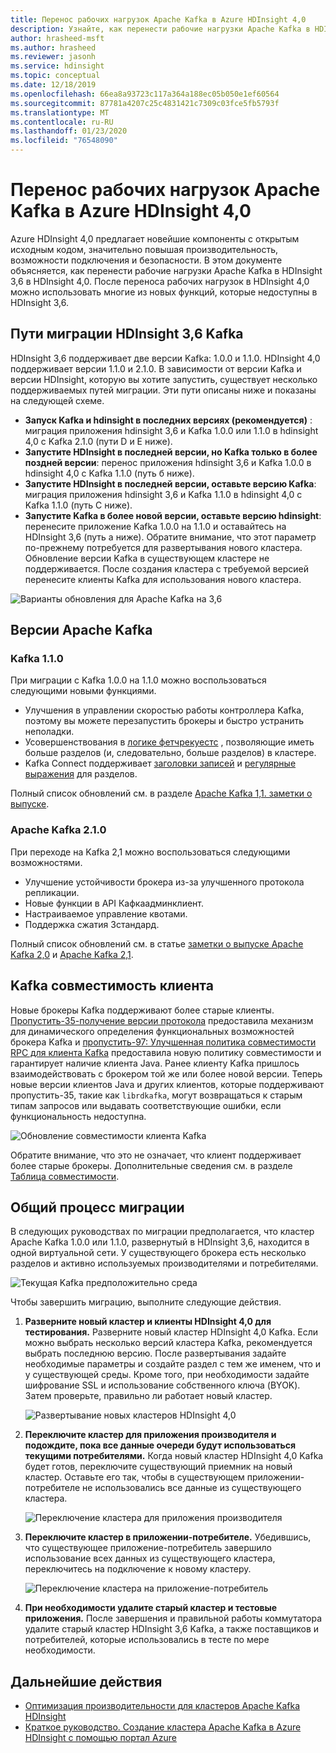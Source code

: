```yaml
---
title: Перенос рабочих нагрузок Apache Kafka в Azure HDInsight 4,0
description: Узнайте, как перенести рабочие нагрузки Apache Kafka в HDInsight 3,6 в HDInsight 4,0.
author: hrasheed-msft
ms.author: hrasheed
ms.reviewer: jasonh
ms.service: hdinsight
ms.topic: conceptual
ms.date: 12/18/2019
ms.openlocfilehash: 66ea8a93723c117a364a188ec05b050e1ef60564
ms.sourcegitcommit: 87781a4207c25c4831421c7309c03fce5fb5793f
ms.translationtype: MT
ms.contentlocale: ru-RU
ms.lasthandoff: 01/23/2020
ms.locfileid: "76548090"
---
```

# <a name="migrate-apache-kafka-workloads-to-azure-hdinsight-40"></a>Перенос рабочих нагрузок Apache Kafka в Azure HDInsight 4,0

Azure HDInsight 4,0 предлагает новейшие компоненты с открытым исходным кодом, значительно повышая производительность, возможности подключения и безопасности. В этом документе объясняется, как перенести рабочие нагрузки Apache Kafka в HDInsight 3,6 в HDInsight 4,0. После переноса рабочих нагрузок в HDInsight 4,0 можно использовать многие из новых функций, которые недоступны в HDInsight 3,6.

## <a name="hdinsight-36-kafka-migration-paths"></a>Пути миграции HDInsight 3,6 Kafka

HDInsight 3,6 поддерживает две версии Kafka: 1.0.0 и 1.1.0. HDInsight 4,0 поддерживает версии 1.1.0 и 2.1.0. В зависимости от версии Kafka и версии HDInsight, которую вы хотите запустить, существует несколько поддерживаемых путей миграции. Эти пути описаны ниже и показаны на следующей схеме.

* **Запуск Kafka и hdinsight в последних версиях (рекомендуется)** : миграция приложения hdinsight 3,6 и Kafka 1.0.0 или 1.1.0 в hdinsight 4,0 с Kafka 2.1.0 (пути D и E ниже).
* **Запустите HDInsight в последней версии, но Kafka только в более поздней версии**: перенос приложения hdinsight 3,6 и Kafka 1.0.0 в hdinsight 4,0 с Kafka 1.1.0 (путь б ниже).
* **Запустите HDInsight в последней версии, оставьте версию Kafka**: миграция приложения hdinsight 3,6 и Kafka 1.1.0 в hdinsight 4,0 с Kafka 1.1.0 (путь C ниже).
* **Запустите Kafka в более новой версии, оставьте версию hdinsight**: перенесите приложение Kafka 1.0.0 на 1.1.0 и оставайтесь на HDInsight 3,6 (путь а ниже). Обратите внимание, что этот параметр по-прежнему потребуется для развертывания нового кластера. Обновление версии Kafka в существующем кластере не поддерживается. После создания кластера с требуемой версией перенесите клиенты Kafka для использования нового кластера.

![Варианты обновления для Apache Kafka на 3,6](./media/upgrade-threesix-to-four/apache-kafka-upgrade-path.png)

## <a name="apache-kafka-versions"></a>Версии Apache Kafka

### <a name="kafka-110"></a>Kafka 1.1.0
  
При миграции с Kafka 1.0.0 на 1.1.0 можно воспользоваться следующими новыми функциями.

* Улучшения в управлении скоростью работы контроллера Kafka, поэтому вы можете перезапустить брокеры и быстро устранить неполадки. 
* Усовершенствования в [логике фетчрекуестс](https://issues.apache.org/jira/browse/KAFKA-6254) , позволяющие иметь больше разделов (и, следовательно, больше разделов) в кластере. 
* Kafka Connect поддерживает [заголовки записей](https://issues.apache.org/jira/browse/KAFKA-5142) и [регулярные выражения](https://issues.apache.org/jira/browse/KAFKA-3073) для разделов. 

Полный список обновлений см. в разделе [Apache Kafka 1,1. заметки о выпуске](https://archive.apache.org/dist/kafka/1.1.0/RELEASE_NOTES.html).

### <a name="apache-kafka-210"></a>Apache Kafka 2.1.0

При переходе на Kafka 2,1 можно воспользоваться следующими возможностями.

* Улучшение устойчивости брокера из-за улучшенного протокола репликации.
* Новые функции в API Кафкаадминклиент.
* Настраиваемое управление квотами.
* Поддержка сжатия Зстандард.

Полный список обновлений см. в статье [заметки о выпуске Apache Kafka 2,0](https://archive.apache.org/dist/kafka/2.0.0/RELEASE_NOTES.html) и [Apache Kafka 2,1](https://archive.apache.org/dist/kafka/2.1.0/RELEASE_NOTES.html).

## <a name="kafka-client-compatibility"></a>Kafka совместимость клиента

Новые брокеры Kafka поддерживают более старые клиенты. [Пропустить-35-получение версии протокола](https://cwiki.apache.org/confluence/display/KAFKA/KIP-35+-+Retrieving+protocol+version) предоставила механизм для динамического определения функциональных возможностей брокера Kafka и [пропустить-97: Улучшенная политика совместимости RPC для клиента Kafka](https://cwiki.apache.org/confluence/display/KAFKA/KIP-97%3A+Improved+Kafka+Client+RPC+Compatibility+Policy) предоставила новую политику совместимости и гарантирует наличие клиента Java. Ранее клиенту Kafka пришлось взаимодействовать с брокером той же или более новой версии. Теперь новые версии клиентов Java и других клиентов, которые поддерживают пропустить-35, такие как `librdkafka`, могут возвращаться к старым типам запросов или выдавать соответствующие ошибки, если функциональность недоступна.

![Обновление совместимости клиента Kafka](./media/upgrade-threesix-to-four/apache-kafka-client-compatibility.png)

Обратите внимание, что это не означает, что клиент поддерживает более старые брокеры.  Дополнительные сведения см. в разделе [Таблица совместимости](https://cwiki.apache.org/confluence/display/KAFKA/Compatibility+Matrix).

## <a name="general-migration-process"></a>Общий процесс миграции

В следующих руководствах по миграции предполагается, что кластер Apache Kafka 1.0.0 или 1.1.0, развернутый в HDInsight 3,6, находится в одной виртуальной сети. У существующего брокера есть несколько разделов и активно используемых производителями и потребителями.

![Текущая Kafka предположительно среда](./media/upgrade-threesix-to-four/apache-kafka-presumed-environment.png)

Чтобы завершить миграцию, выполните следующие действия.

1. **Разверните новый кластер и клиенты HDInsight 4,0 для тестирования.** Разверните новый кластер HDInsight 4,0 Kafka. Если можно выбрать несколько версий кластера Kafka, рекомендуется выбрать последнюю версию. После развертывания задайте необходимые параметры и создайте раздел с тем же именем, что и у существующей среды. Кроме того, при необходимости задайте шифрование SSL и использование собственного ключа (BYOK). Затем проверьте, правильно ли работает новый кластер.

    ![Развертывание новых кластеров HDInsight 4,0](./media/upgrade-threesix-to-four/deploy-new-hdinsight-clusters.png)

1. **Переключите кластер для приложения производителя и подождите, пока все данные очереди будут использоваться текущими потребителями.** Когда новый кластер HDInsight 4,0 Kafka будет готов, переключите существующий приемник на новый кластер. Оставьте его так, чтобы в существующем приложении-потребителе не использовались все данные из существующего кластера.

    ![Переключение кластера для приложения производителя](./media/upgrade-threesix-to-four/switch-cluster-producer-app.png)

1. **Переключите кластер в приложении-потребителе.** Убедившись, что существующее приложение-потребитель завершило использование всех данных из существующего кластера, переключитесь на подключение к новому кластеру.

    ![Переключение кластера на приложение-потребитель](./media/upgrade-threesix-to-four/switch-cluster-consumer-app.png)

1. **При необходимости удалите старый кластер и тестовые приложения.** После завершения и правильной работы коммутатора удалите старый кластер HDInsight 3,6 Kafka, а также поставщиков и потребителей, которые использовались в тесте по мере необходимости.

## <a name="next-steps"></a>Дальнейшие действия

* [Оптимизация производительности для кластеров Apache Kafka HDInsight](apache-kafka-performance-tuning.md)
* [Краткое руководство. Создание кластера Apache Kafka в Azure HDInsight с помощью портал Azure](apache-kafka-get-started.md)

